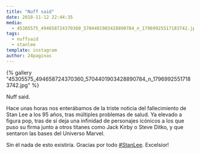```yaml
---
title: "Nuff said"
date: 2018-11-12 22:44:35
media: 
  - 45305575_494658724370360_5704401903428890784_n_17969925517183742.jpg
tags: 
  - nuffsaid
  - stanlee
template: instagram
author: 24paginas
---
```


{% gallery "45305575_494658724370360_5704401903428890784_n_17969925517183742.jpg" %}

Nuff said.

Hace unas horas nos enterábamos de la triste noticia del fallecimiento de Stan Lee a los 95 años, tras múltiples problemas de salud. Ya elevado a figura pop, tras de sí deja una infinidad de personajes icónicos a los que puso su firma junto a otros titanes como Jack Kirby o Steve Ditko, y que sentaron las bases del Universo Marvel.

Sin él nada de esto existiría. Gracias por todo [#StanLee](/tags/stanlee). Excelsior!
